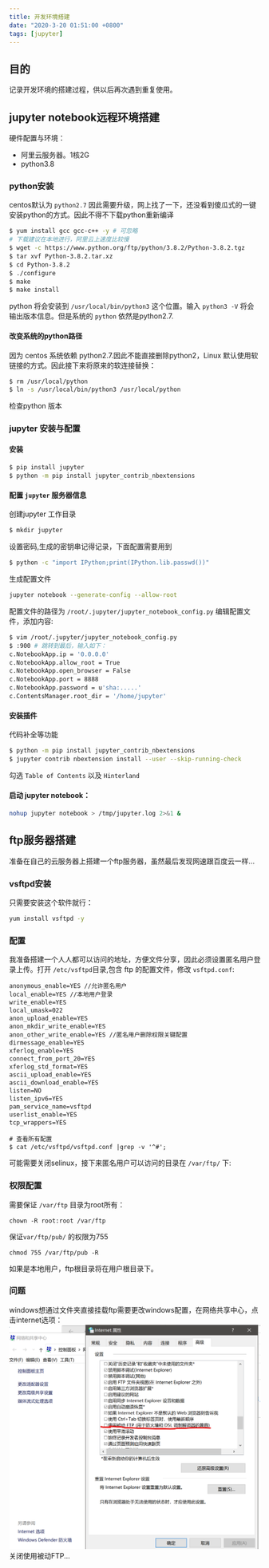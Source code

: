 ```yaml
---
title: 开发环境搭建
date: "2020-3-20 01:51:00 +0800"
tags: [jupyter]
---
```

## 目的
记录开发环境的搭建过程，供以后再次遇到重复使用。

## jupyter notebook远程环境搭建
硬件配置与环境：
+ 阿里云服务器。1核2G
+ python3.8

### python安装

centos默认为 `python2.7` 因此需要升级，网上找了一下，还没看到傻瓜式的一键安装python的方式。因此不得不下载python重新编译

```bash
$ yum install gcc gcc-c++ -y # 可忽略
# 下载建议在本地进行，阿里云上速度比较慢
$ wget -c https://www.python.org/ftp/python/3.8.2/Python-3.8.2.tgz
$ tar xvf Python-3.8.2.tar.xz
$ cd Python-3.8.2
$ ./configure
$ make 
$ make install
```
python 将会安装到 `/usr/local/bin/python3` 这个位置。输入 `python3 -V` 将会输出版本信息。但是系统的 `python` 依然是python2.7.
#### 改变系统的python路径
因为 centos 系统依赖 python2.7.因此不能直接删除python2，Linux 默认使用软链接的方式。因此接下来将原来的软连接替换：
```bash
$ rm /usr/local/python
$ ln -s /usr/local/bin/python3 /usr/local/python 
```
检查python 版本
### jupyter 安装与配置
#### 安装
```bash
$ pip install jupyter 
$ python -m pip install jupyter_contrib_nbextensions
```
#### 配置 `jupyter` 服务器信息
创建jupyter 工作目录
```bash
$ mkdir jupyter
```
设置密码,生成的密钥串记得记录，下面配置需要用到
```bash
$ python -c "import IPython;print(IPython.lib.passwd())"
```
生成配置文件
```bash
jupyter notebook --generate-config --allow-root
```
配置文件的路径为 `/root/.jupyter/jupyter_notebook_config.py` 编辑配置文件，添加内容:
```bash
$ vim /root/.jupyter/jupyter_notebook_config.py
$ :900 # 跳转到最后，输入如下：
c.NotebookApp.ip = '0.0.0.0'
c.NotebookApp.allow_root = True
c.NotebookApp.open_browser = False
c.NotebookApp.port = 8888
c.NotebookApp.password = u'sha:.....'
c.ContentsManager.root_dir = '/home/jupyter'
```
#### 安装插件
代码补全等功能
```bash
$ python -m pip install jupyter_contrib_nbextensions
$ jupyter contrib nbextension install --user --skip-running-check
```
勾选 `Table of Contents` 以及 `Hinterland`
#### 启动 jupyter notebook：
```bash
nohup jupyter notebook > /tmp/jupyter.log 2>&1 &
```

## ftp服务器搭建
准备在自己的云服务器上搭建一个ftp服务器，虽然最后发现网速跟百度云一样...
### vsftpd安装
只需要安装这个软件就行：
```bash
yum install vsftpd -y
```
### 配置
我准备搭建一个人人都可以访问的地址，方便文件分享，因此必须设置匿名用户登录上传。打开 `/etc/vsftpd`目录,包含 ftp 的配置文件，修改 `vsftpd.conf`:
```
anonymous_enable=YES //允许匿名用户
local_enable=YES //本地用户登录
write_enable=YES
local_umask=022
anon_upload_enable=YES
anon_mkdir_write_enable=YES
anon_other_write_enable=YES //匿名用户删除权限关键配置
dirmessage_enable=YES
xferlog_enable=YES
connect_from_port_20=YES
xferlog_std_format=YES
ascii_upload_enable=YES
ascii_download_enable=YES
listen=NO
listen_ipv6=YES
pam_service_name=vsftpd
userlist_enable=YES
tcp_wrappers=YES

# 查看所有配置
$ cat /etc/vsftpd/vsftpd.conf |grep -v '^#';
```
可能需要关闭selinux，接下来匿名用户可以访问的目录在 `/var/ftp/` 下:
### 权限配置
需要保证 `/var/ftp` 目录为root所有：
```
chown -R root:root /var/ftp
```
保证`var/ftp/pub/` 的权限为755
```
chmod 755 /var/ftp/pub -R
```
如果是本地用户，ftp根目录将在用户根目录下。

### 问题
windows想通过文件夹直接挂载ftp需要更改windows配置，在网络共享中心，点击internet选项：
![ftp设置](/assets/resource/开发环境搭建/ftp.png)
关闭使用被动FTP...
